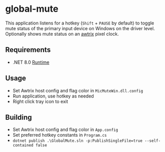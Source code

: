 ﻿# global-mute

This application listens for a hotkey (`Shift` + `PAUSE` by default) to toggle mute status of the primary input device on Windows on the driver level. Optionally shows mute status on an [awtrix](https://github.com/Blueforcer/awtrix-light) pixel clock.

## Requirements

- .NET 8.0 [Runtime](https://dotnet.microsoft.com/en-us/download/dotnet/8.0)

## Usage

- Set Awtrix host config and flag color in `MicMuteWin.dll.config`
- Run application, use hotkey as needed
- Right click tray icon to exit

## Building

- Set Awtrix host config and flag color in `App.config`
- Set preferred hotkey constants in `Program.cs`
- `dotnet publish .\GlobalMute.sln -p:PublishSingleFile=true --self-contained false`
